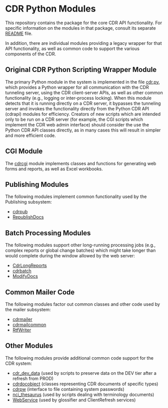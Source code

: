 # CDR Python Modules

This repository contains the package for the core CDR API functionality.
For specific information on the modules in that package, consult its
separate [README](cdrapi/README.md) file.

In addition, there are individual modules providing a legacy wrapper
for that API functionality, as well as common code to support the
various components of the CDR.

## Original CDR Python Scripting Wrapper Module

The primary Python module in the system is implemented in the file
[cdr.py](cdr.py), which provides a Python wrapper for all
communication with the CDR tunneling server, using the CDR
client-server APIs, as well as other common functionality (e.g.,
logging or inter-process locking). When this module detects that it is
running directly on a CDR server, it bypasses the tunneling server and
invokes the functionality directly from the Python CDR API (cdrapi)
modules for efficiency. Creators of new scripts which are intended
only to be run on a CDR server (for example, the CGI scripts which
implement the CDR web admin interface) should consider the use the
Python CDR API classes directly, as in many cases this will result in
simpler and more efficient code.

## CGI Module

The [cdrcgi](cdrcgi.py) module implements classes and functions for
generating web forms and reports, as well as Excel workbooks.

## Publishing Modules

The following modules implement common functionality used by the
Publishing subsystem:

* [cdrpub](cdrpub.py)
* [RepublishDocs](RepublishDocs.py)

## Batch Processing Modules

The following modules support other long-running processing jobs
(e.g., complex reports or global change batches) which might take
longer than would complete during the window allowed by the web
server:

* [CdrLongReports](CdrLongReports.py)
* [cdrbatch](cdrbatch.py)
* [ModifyDocs](ModifyDocs.py)

## Common Mailer Code

The following modules factor out common classes and other code used by
the mailer subsystem:

* [cdrmailer](cdrmailer.py)
* [cdrmailcommon](cdrmailercommon.py)
* [RtfWriter](RtfWriter.py)

## Other Modules

The following modules provide additional common code support for the
CDR system:

* [cdr_dev_data](cdr_dev_data.py) (used by scripts to preserve data
on the DEV tier after a refresh from PROD)
* [cdrdocobject](cdrdocobject.py) (classes representing CDR documents
of specific types)
* [cdrpw](cdrpw.py) (interface to file containing system passwords)
* [nci_thesaurus](nci_thesaurus.py) (used by scripts dealing with
terminology documents)
* [WebService](WebService.py) (used by glossifier and ClientRefresh
services)
